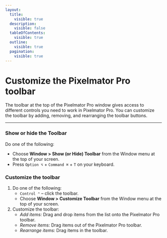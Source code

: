 ```yaml
---
layout:
  title:
    visible: true
  description:
    visible: false
  tableOfContents:
    visible: true
  outline:
    visible: true
  pagination:
    visible: true
---
```


# Customize the Pixelmator Pro toolbar

The toolbar at the top of the Pixelmator Pro window gives access to different controls you need to work in Pixelmator Pro. You can customize the toolbar by adding, removing, and rearranging the toolbar buttons.

***

### Show or hide the Toolbar

Do one of the following:

* Choose **Window > Show (or Hide) Toolbar** from the Window menu at the top of your screen.
* Press `Option ⌥` + `Command ⌘` + `T` on your keyboard.

### Customize the toolbar

1. Do one of the following:
   * `Control ⌃` – click the toolbar.
   * Choose **Window > Customize Toolbar** from the Window menu at the top of your screen.
2. Customize the toolbar:
   * _Add items:_ Drag and drop items from the list onto the Pixelmator Pro toolbar.
   * _Remove items:_ Drag items out of the Pixelmator Pro toolbar.
   * _Rearrange items:_ Drag items in the toolbar.
